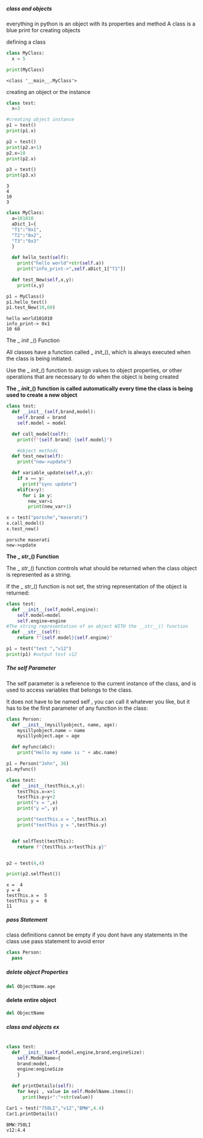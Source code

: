 ##### class and objects 
everything in python  is an object with its properties and method 
A class is a blue print for creating objects 

defining a class 
```python 
class MyClass:
  x = 5

print(MyClass)
```
```console
<class '__main__.MyClass'>
```
creating an object or the instance 
```python 
class test:
  x=3

#creating object instance 
p1 = test()
print(p1.x)

p2 = test()
print(p2.x+1)
p2.x=10
print(p2.x)

p3 = test()
print(p3.x)

```
```console
3
4
10
3
```


```python
class MyClass:
  a=101010
  aDict_1={
  "T1":"0x1",
  "T2":"0x2",
  "T3":"0x3"
  }

  def hello_test(self):
    print("hello world"+str(self.a))
    print("info_print->",self.aDict_1["T1"])

  def test_New(self,x,y):
    print(x,y)

p1 = MyClass()
p1.hello_test()
p1.test_New(10,60)
```
```console
hello world101010
info_print-> 0x1
10 60
```

The _ _init_ _() Function

All classes have a function called _ _init__(), which is always executed when the class is being initiated.

Use the _ _init__() function to assign values to object properties, or other operations that are necessary to do when the object is being created

<b>The _ _init__() function is called automatically every time the class is being used to create a new object</b>
```python 
class test:
  def __init__(self,brand,model):
    self.brand = brand
    self.model = model

  def call_model(self):
    print(f"{self.brand} {self.model}")

	#object methods 
  def test_new(self):
    print("new->update")

  def variable_update(self,x,y):
    if x == y:
      print("sync update")
    elif(x<y):
      for i in y:
        new_var=i 
        print(new_var+1)

x = test("porsche","maserati")
x.call_model()
x.test_new()
```
```console
porsche maserati
new->update
```


<b>The _ _str__() Function</b>

The _ _str__() function controls what should be returned when the class object is represented as a string.

If the _ _str__() function is not set, the string representation of the object is returned:

```python 
class test:
  def __init__(self,model,engine):
    self.model=model
    self.engine=engine
#The string representation of an object WITH the __str__() function
  def __str__(self):
    return f"{self.model}{self.engine}"

p1 = test("test ","v12")
print(p1) #output test v12
```

##### The self Parameter
The self parameter is a reference to the current instance of the class, and is used to access variables that belongs to the class.

It does not have to be named self , you can call it whatever you like, but it has to be the first parameter of any function in the class:

```python 
class Person:
  def __init__(mysillyobject, name, age):
    mysillyobject.name = name
    mysillyobject.age = age

  def myfunc(abc):
    print("Hello my name is " + abc.name)

p1 = Person("John", 36)
p1.myfunc()
```

```python 
class test:
  def __init__(testThis,x,y):
    testThis.x=x+1
    testThis.y=y+2
    print("x = ",x)
    print("y =", y)

    print("testThis.x = ",testThis.x)
    print("testThis y = ",testThis.y)


  def selfTest(testThis):
    return f"{testThis.x+testThis.y}"


p2 = test(4,4)

print(p2.selfTest())
```
```console
x =  4
y = 4
testThis.x =  5
testThis y =  6
11
```


##### pass Statement
class definitions cannot be empty if you dont have any statements in the class use pass statement to avoid error
```python
class Person: 
  pass
```

##### delete object Properties
```python
del ObjectName.age
```
#### delete entire object 
```python
del ObjectName 
```

##### class and objects ex
```python 

class test:
  def __init__(self,model,engine,brand,engineSize):
    self.ModelName={
    brand:model,
    engine:engineSize
    }

  def printDetails(self):
    for keyi , value in self.ModelName.items():
      print(keyi+":"+str(value))

Car1 = test("750LI","v12","BMW",4.4)
Car1.printDetails()

```
```output
BMW:750LI
v12:4.4
```
